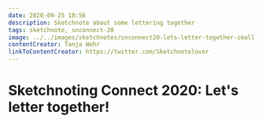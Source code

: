 ```yaml
---
date: 2020-09-25 18:56
description: Sketchnote about some lettering together
tags: sketchnote, snconnect-20
image: ../../images/sketchnotes/snconnect20-lets-letter-together-small.jpg
contentCreator: Tanja Wehr
linkToContentCreator: https://twitter.com/Sketchnotelover
---
```


# Sketchnoting Connect 2020: Let's letter together!
